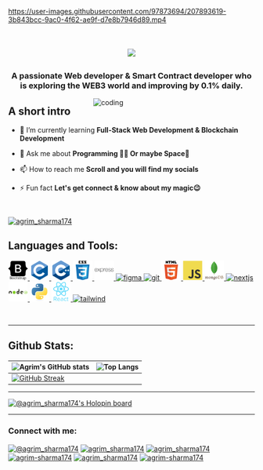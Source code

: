 

https://user-images.githubusercontent.com/97873694/207893619-3b843bcc-9ac0-4f62-ae9f-d7e8b7946d89.mp4


<h1 align="center"> <img align="center" src="https://readme-typing-svg.demolab.com?font=Major+Mono+Display&size=50&pause=10000&color=12E400FF&center=true&vCenter=true&width=550&height=100&lines=Agrim + Sharma!"></h1>


<h3 align="center">A passionate Web developer & Smart Contract developer who is exploring the WEB3 world and improving by 0.1% daily.</h3>

<img align ="right" alt ="coding" width ="330" src ="https://camo.githubusercontent.com/5ddf73ad3a205111cf8c686f687fc216c2946a75005718c8da5b837ad9de78c9/68747470733a2f2f7468756d62732e6766796361742e636f6d2f4576696c4e657874446576696c666973682d736d616c6c2e676966" >

## A short intro

- 🌱 I’m currently learning **Full-Stack Web Development & Blockchain Development**

- 💬 Ask me about **Programming 👨‍💻 Or maybe Space🌌**

- 📫 How to reach me **Scroll and you will find my socials**

- ⚡ Fun fact **Let's get connect & know about my magic😉**
<br>

<p> <a href="https://twitter.com/agrim_sharma174" target="blank"><img src="https://img.shields.io/twitter/follow/agrim_sharma174?logo=twitter&style=for-the-badge" alt="agrim_sharma174" /></a> </p>



## Languages and Tools:
<a href="https://getbootstrap.com" target="_blank" rel="noreferrer"> <img src="https://raw.githubusercontent.com/devicons/devicon/master/icons/bootstrap/bootstrap-plain-wordmark.svg" alt="bootstrap" width="40" height="40"/> </a> <a href="https://www.cprogramming.com/" target="_blank" rel="noreferrer"> <img src="https://raw.githubusercontent.com/devicons/devicon/master/icons/c/c-original.svg" alt="c" width="40" height="40"/> </a> <a href="https://www.w3schools.com/cpp/" target="_blank" rel="noreferrer"> <img src="https://raw.githubusercontent.com/devicons/devicon/master/icons/cplusplus/cplusplus-original.svg" alt="cplusplus" width="40" height="40"/> </a> <a href="https://www.w3schools.com/css/" target="_blank" rel="noreferrer"> <img src="https://raw.githubusercontent.com/devicons/devicon/master/icons/css3/css3-original-wordmark.svg" alt="css3" width="40" height="40"/> </a> <a href="https://expressjs.com" target="_blank" rel="noreferrer"> <img src="https://raw.githubusercontent.com/devicons/devicon/master/icons/express/express-original-wordmark.svg" alt="express" width="40" height="40"/> </a> <a href="https://www.figma.com/" target="_blank" rel="noreferrer"> <img src="https://www.vectorlogo.zone/logos/figma/figma-icon.svg" alt="figma" width="40" height="40"/> </a> <a href="https://git-scm.com/" target="_blank" rel="noreferrer"> <img src="https://www.vectorlogo.zone/logos/git-scm/git-scm-icon.svg" alt="git" width="40" height="40"/> </a> <a href="https://www.w3.org/html/" target="_blank" rel="noreferrer"> <img src="https://raw.githubusercontent.com/devicons/devicon/master/icons/html5/html5-original-wordmark.svg" alt="html5" width="40" height="40"/> </a> <a href="https://developer.mozilla.org/en-US/docs/Web/JavaScript" target="_blank" rel="noreferrer"> <img src="https://raw.githubusercontent.com/devicons/devicon/master/icons/javascript/javascript-original.svg" alt="javascript" width="40" height="40"/> </a> <a href="https://www.mongodb.com/" target="_blank" rel="noreferrer"> <img src="https://raw.githubusercontent.com/devicons/devicon/master/icons/mongodb/mongodb-original-wordmark.svg" alt="mongodb" width="40" height="40"/> </a> <a href="https://nextjs.org/" target="_blank" rel="noreferrer"> <img src="https://cdn.worldvectorlogo.com/logos/nextjs-2.svg" alt="nextjs" width="40" height="40"/> </a> <a href="https://nodejs.org" target="_blank" rel="noreferrer"> <img src="https://raw.githubusercontent.com/devicons/devicon/master/icons/nodejs/nodejs-original-wordmark.svg" alt="nodejs" width="40" height="40"/> </a> <a href="https://www.python.org" target="_blank" rel="noreferrer"> <img src="https://raw.githubusercontent.com/devicons/devicon/master/icons/python/python-original.svg" alt="python" width="40" height="40"/> </a> <a href="https://reactjs.org/" target="_blank" rel="noreferrer"> <img src="https://raw.githubusercontent.com/devicons/devicon/master/icons/react/react-original-wordmark.svg" alt="react" width="40" height="40"/> </a> <a href="https://tailwindcss.com/" target="_blank" rel="noreferrer"> <img src="https://www.vectorlogo.zone/logos/tailwindcss/tailwindcss-icon.svg" alt="tailwind" width="40" height="40"/> </a> </p>
<br>

___  

## Github Stats:

| ![Agrim's GitHub stats](https://github-readme-stats.vercel.app/api?username=Agrim-Sharma174&count_private=true&show_icons=true&theme=chartreuse-dark&border=12E400) | ![Top Langs](https://github-readme-stats.vercel.app/api/top-langs/?username=Agrim-Sharma174&theme=chartreuse-dark&border=12E400) | 
| --- | --- |
|[![GitHub Streak](https://github-readme-streak-stats.herokuapp.com?user=Agrim-Sharma174&theme=highcontrast&fire=EB5454&ring=12E400&currStreakNum=1DC9F1&currStreakLabel=1DC9F1&dates=12E400&sideLabels=1DC9F1&sideNums=EB5454&border=12E400&stroke=EB5454)](https://git.io/streak-stats)|  |

___  

[![@agrim_sharma174's Holopin board](https://holopin.me/agrim_sharma174)](https://holopin.io/@agrim_sharma174)

___  

<h3 align="left">Connect with me:</h3>



<p align="left">
<a href="https://codepen.io/@agrim_sharma174" target="blank"><img align="center" src="https://raw.githubusercontent.com/rahuldkjain/github-profile-readme-generator/master/src/images/icons/Social/codepen.svg" alt="@agrim_sharma174" height="30" width="40" /></a>
<a href="https://dev.to/agrim_sharma174" target="blank"><img align="center" src="https://raw.githubusercontent.com/rahuldkjain/github-profile-readme-generator/master/src/images/icons/Social/devto.svg" alt="agrim_sharma174" height="30" width="40" /></a>
<a href="https://twitter.com/agrim_sharma174" target="blank"><img align="center" src="https://raw.githubusercontent.com/rahuldkjain/github-profile-readme-generator/master/src/images/icons/Social/twitter.svg" alt="agrim_sharma174" height="30" width="40" /></a>
<a href="https://linkedin.com/in/agrim-sharma174" target="blank"><img align="center" src="https://raw.githubusercontent.com/rahuldkjain/github-profile-readme-generator/master/src/images/icons/Social/linked-in-alt.svg" alt="agrim-sharma174" height="30" width="40" /></a>
<a href="https://instagram.com/agrim_sharma174" target="blank"><img align="center" src="https://raw.githubusercontent.com/rahuldkjain/github-profile-readme-generator/master/src/images/icons/Social/instagram.svg" alt="agrim_sharma174" height="30" width="40" /></a>
<a href="https://www.leetcode.com/agrim-sharma174" target="blank"><img align="center" src="https://raw.githubusercontent.com/rahuldkjain/github-profile-readme-generator/master/src/images/icons/Social/leet-code.svg" alt="agrim-sharma174" height="30" width="40" /></a>
</p>

